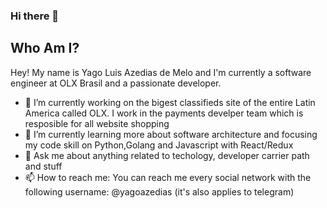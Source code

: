 ### Hi there 👋

## Who Am I?
Hey! My name is Yago Luis Azedias de Melo and I'm currently a software engineer at OLX Brasil and a passionate developer.

- 🔭 I’m currently working on the bigest classifieds site of the entire Latin America called OLX. I work in the payments develper team which is resposible for all website shopping
- 🌱 I’m currently learning more about software architecture and focusing my code skill on Python,Golang and Javascript with React/Redux
- 💬 Ask me about anything related to techology, developer carrier path and stuff
- 📫 How to reach me: You can reach me every social network with the following username: @yagoazedias (it's also applies to telegram)
